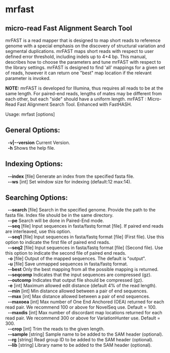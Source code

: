 # mrfast

## micro-read Fast Alignment Search Tool

mrFAST is a read mapper that is designed to map short reads to reference genome with a special emphasis on the discovery of structural variation and segmental duplications. mrFAST maps short reads with respect to user defined error threshold, including indels up to 4+4 bp. This manual, describes how to choose the parameters and tune mrFAST with respect to the library settings. mrFAST is designed to find 'all'  mappings for a given set of reads, however it can return one "best" map location if the relevant parameter is invoked.

**NOTE:** mrFAST is developed for Illumina, thus requires all reads to be at the same length. For paired-end reads, lengths of mates may be different from each other, but each "side" should have a uniform length.
mrFAST : Micro-Read Fast Alignment Search Tool. Enhanced with FastHASH.

Usage: mrfast [options]

## General Options:  
&nbsp; **-v|--version**		Current Version.  
&nbsp; **-h**			Shows the help file.  


## Indexing Options:
&nbsp; **--index** [file]		Generate an index from the specified fasta file.   
&nbsp; **--ws** [int]		Set window size for indexing (default:12 max:14).  


## Searching Options:
&nbsp; **--search** [file]	Search in the specified genome. Provide the path to the fasta file. Index file should be in the same directory.  
&nbsp; **--pe** 			Search will be done in Paired-End mode.  
&nbsp; **--seq** [file]		Input sequences in fasta/fastq format [file]. If paired end reads are interleaved, use this option.  
&nbsp; **--seq1** [file]		Input sequences in fasta/fastq format [file] (First file). Use this option to indicate the first file of paired end reads.   
&nbsp; **--seq2** [file]		Input sequences in fasta/fastq format [file] (Second file). Use this option to indicate the second file of paired end reads.    
&nbsp; **-o** [file]		Output of the mapped sequences. The default is "output".  
&nbsp; **-u** [file]		Save unmapped sequences in fasta/fastq format.  
&nbsp; **--best**   		Only the best mapping from all the possible mapping is returned.  
&nbsp; **--seqcomp** 		Indicates that the input sequences are compressed (gz).  
&nbsp; **--outcomp** 		Indicates that output file should be compressed (gz).  
&nbsp; **-e** [int]		Maximum allowed edit distance (default 4% of the read length).  
&nbsp; **--min** [int]		Min distance allowed between a pair of end sequences.  
&nbsp; **--max** [int]		Max distance allowed between a pair of end sequences.  
&nbsp; **--maxoea** [int]		Max number of One End Anchored (OEA) returned for each read pair. We recommend 100 or above for NovelSeq use. Default = 100.  
&nbsp; **--maxdis** [int]		Max number of discordant map locations returned for each read pair. We recommend 300 or above for VariationHunter use. Default = 300.  
&nbsp; **--crop** [int]		Trim the reads to the given length.  
&nbsp; **--sample** [string]	Sample name to be added to the SAM header (optional).  
&nbsp; **--rg** [string]		Read group ID to be added to the SAM header (optional).  
&nbsp; **--lib** [string]		Library name to be added to the SAM header (optional).  


